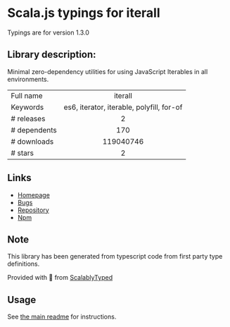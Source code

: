 
# Scala.js typings for iterall

Typings are for version 1.3.0

## Library description:
Minimal zero-dependency utilities for using JavaScript Iterables in all environments.

|                    |                 |
| ------------------ | :-------------: |
| Full name          | iterall |
| Keywords           | es6, iterator, iterable, polyfill, for-of |
| # releases         | 2 |
| # dependents       | 170 |
| # downloads        | 119040746 |
| # stars            | 2 |

## Links
- [Homepage](https://github.com/leebyron/iterall)
- [Bugs](https://github.com/leebyron/iterall/issues)
- [Repository](https://github.com/leebyron/iterall)
- [Npm](https://www.npmjs.com/package/iterall)
    


## Note
This library has been generated from typescript code from first party type definitions.

Provided with :purple_heart: from [ScalablyTyped](https://github.com/oyvindberg/ScalablyTyped)

## Usage
See [the main readme](../../readme.md) for instructions.


